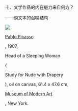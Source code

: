 十、文学作品的内在魅力来自何方？

——谈文本的召唤结构

![](https://upload.wikimedia.org/wikipedia/en/thumb/c/cb/Pablo_Picasso%2C_1907%2C_Head_of_a_Sleeping_Woman_%28Study_for_Nude_with_Drapery%29%2C_oil_on_canvas%2C_61.4_x_47.6_cm%2C_The_Museum_of_Modern_Art%2C_New_York.jpg/800px-Pablo_Picasso%2C_1907%2C_Head_of_a_Sleeping_Woman_%28Study_for_Nude_with_Drapery%29%2C_oil_on_canvas%2C_61.4_x_47.6_cm%2C_The_Museum_of_Modern_Art%2C_New_York.jpg)

[Pablo Picasso](https://en.wikipedia.org/wiki/Pablo_Picasso)

, 1907,

Head of a Sleeping Woman

\(

Study for Nude with Drapery

\), oil on canvas, 61.4 x 47.6 cm,

[Museum of Modern Art](https://en.wikipedia.org/wiki/Museum_of_Modern_Art)

, New York.

